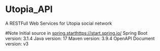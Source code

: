 # Utopia_API
A RESTFull Web Services for Utopia social network

#Note
Initial source in [spring.start](https://start.spring.io/)https://start.spring.io/
Spring Boot version: 3.1.4
Java version: 17
Maven version: 3.9.4
OpenAPI Document version: v3
